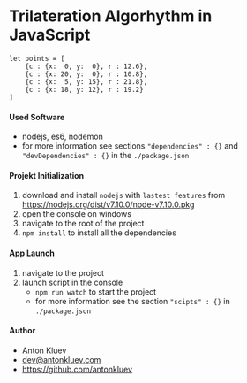
# Trilateration Algorhythm in JavaScript

	let points = [
		{c : {x:  0, y:  0}, r : 12.6},
		{c : {x: 20, y:  0}, r : 10.8},
		{c : {x:  5, y: 15}, r : 21.8},
		{c : {x: 18, y: 12}, r : 19.2}
	]

#### Used Software
- nodejs, es6, nodemon
- for more information see sections `"dependencies" : {}` and `"devDependencies" : {}` in the `./package.json`

#### Projekt Initialization
1. download and install `nodejs` with `lastest features` from https://nodejs.org/dist/v7.10.0/node-v7.10.0.pkg
2. open the console on windows
3. navigate to the root of the project
4. `npm install` to install all the dependencies

#### App Launch
1. navigate to the project
2. launch script in the console
	- `npm run watch` to start the project
	- for more information see the section `"scipts" : {}` in `./package.json`

#### Author
- Anton Kluev
- dev@antonkluev.com
- https://github.com/antonkluev


